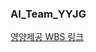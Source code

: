 ### AI_Team_YYJG

[영양제공 WBS 링크](https://docs.google.com/spreadsheets/d/12GQ9VEX7DxRUBWMm0SNXmG4ZrZy0_ye-cy7Ktq7Y-Qo/edit#gid=785598881)
